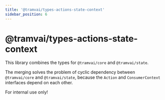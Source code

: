 ```yaml
---
title: '@tramvai/types-actions-state-context'
sidebar_position: 6
---
```


# @tramvai/types-actions-state-context

This library combines the types for `@tramvai/core` and `@tramvai/state`.

The merging solves the problem of cyclic dependency between `@tramvai/core` and `@tramvai/state`,
because the `Action` and `ConsumerContext` interfaces depend on each other.

For internal use only!
